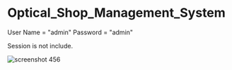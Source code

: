 # Optical_Shop_Management_System

User Name = "admin"
Password = "admin"

Session is not include.

![screenshot 456](https://user-images.githubusercontent.com/37961345/52163569-99ca4300-2705-11e9-9840-ca470a6b6f62.png)


